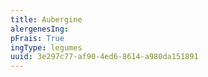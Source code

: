 ```yaml
---
title: Aubergine
alergenesIng:
pFrais: True
ingType: legumes
uuid: 3e297c77-af90-4ed6-8614-a980da151891
---
```

